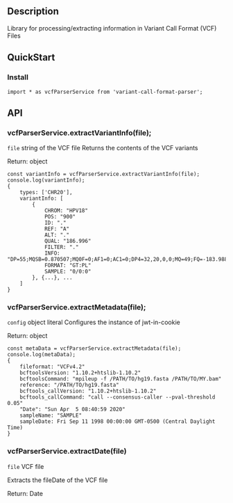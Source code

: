 ## Description
Library for processing/extracting information in Variant Call Format (VCF) Files

## QuickStart
### Install
```
import * as vcfParserService from 'variant-call-format-parser';
```

## API

### vcfParserService.extractVariantInfo(file);
`file` string of the VCF file
Returns the contents of the VCF variants 

Return: object

```
const variantInfo = vcfParserService.extractVariantInfo(file);
console.log(variantInfo);
{   
    types: ['CHR20'],
    variantInfo: [
        {
            CHROM: "HPV18"
            POS: "900"
            ID: "."
            REF: "A"
            ALT: "."
            QUAL: "186.996"
            FILTER: "."
            INFO: "DP=55;MQSB=0.870507;MQ0F=0;AF1=0;AC1=0;DP4=32,20,0,0;MQ=49;FQ=-183.988"
            FORMAT: "GT:PL"
            SAMPLE: "0/0:0"
        }, {...}, ...
    ]
}
```

### vcfParserService.extractMetadata(file);
`config` object literal
Configures the instance of jwt-in-cookie 

Return: object

```
const metaData = vcfParserService.extractMetadata(file);
console.log(metaData);
{
    fileformat: "VCFv4.2"
    bcftoolsVersion: "1.10.2+htslib-1.10.2"
    bcftoolsCommand: "mpileup -f /PATH/TO/hg19.fasta /PATH/TO/MY.bam"
    reference: "/PATH/TO/hg19.fasta"
    bcftools_callVersion: "1.10.2+htslib-1.10.2"
    bcftools_callCommand: "call --consensus-caller --pval-threshold 0.05"
    "Date": "Sun Apr  5 08:40:59 2020"
    sampleName: "SAMPLE"
    sampleDate: Fri Sep 11 1998 00:00:00 GMT-0500 (Central Daylight Time) 
} 
```

### vcfParserService.extractDate(file)
`file` VCF file

Extracts the fileDate of the VCF file 

Return: Date

